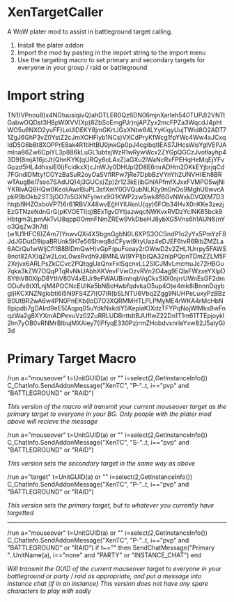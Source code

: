 # XenTargetCaller
A WoW plater mod to assist in battleground target calling.

1. Install the plater addon
2. Import the mod by pasting in the import string to the import menu
3. Use the targeting macro to set primary and secondary targets for everyone in your group / raid or battleground

# Import string

TN1)VPnou8)x4NGtuusiqivQ)ahDTLER0Qz6DN06mjnXarleh540TUPJ)2VNTtGabwOQDst3H8pWlXVV(Xp)8ZbSoEmgPJr)njAPZyx2mcFPZa3WqcdJ4phtWO5u6NXO2yuFF)LoUlDEKY8jmGKrtJGxXNtw64LYyKiqyUujTWid8O2ADT71ZgJ6GhP3vZ0YstZ2cJmXOHFlyb1NCs)VXCdPryKfWcg1fpYWc4Ww4xJCxqIdD5G6bBt8XOPPrE8ak4R1tiHtBU0jnkGp0pJ4cgibqtIEAS7JHcsWisYglVEPJAmlna86Zw6CpiYL3p886kLuGL1ubtxjWzR1wRywWcx2ZYGpQGCzJvotlayhp43D9(8mjA16jcJt(QhnKYK(qURQy8oLAxZ)aGXu2lWaNcRxFPEHqHeMqEjYFvGpzd5HL4dhxsiE0i)FcidkxX)cJnWJy0DHUpl2D8E6mrADHm2DKkEYjbrjqCd7FGndlDMtyfCOYzBaSuR2oyOaSVflRPw7jRe7DpbBzVYnYh2UNVHIiEh8BRwTAugBel7soo7SAdUQ)4j3GUCs)Zp)2r123kE(ibGhIAPfmfXJxxFVMPO5wjNiYKRivAQ8HQw0KeoliAwrlBuPL3sfXmY0GVQubNLK(y9n0nOo9MghU6wvcApkR9bOkb2ST3jGO7o5GXNFyIwrx9G1KWP2zw5wk8f6GvNWxkDVQXM7D3htqbI9HZOxboVP7)6r61RBVX48wvE(jHYIUiknU(qy)6FOb34HvX0nKKe3zezjEzGTNzeNdnGrG(pKVOETl(q)BExTgvOYt)azwqcNWKvxRVDzYcINK65bck9Hbtgm3LpmAkTvU8qpp0OmnFNmZREw9VkDbeHJ8ybXG5Vns6h1AUN6(nYo3QqZw3h7d)(w1U1HFC6)ZAm7)YnwvQXi4XSbgnGgbN0L6XPS3OCSndP1o2yYx5PmYzF8JdJGDutD9ipaBRUnk5H7e56Shwq8dCFywi9ltyUaz4eDJEF6tvR6RibZMZLa6ACrQu1wWljCfl1B8BlDmQwH)vGpF(puFsoay2rOWwD2v2ZHL1Urrpy5FAWS8not82AX)qZw2LoxL0wsRvdh9J8MNLW(9YPIjb(QA32nlpPQpnTDmZZLM5F2Xrjvx6ARLPsZkCCvc2PQtqgUaQnxFxlSqcnxLL2SICJMvLmcmuJc72HBGu7qka3kZW7OQqPTqRvNkUAbhXKVevFVwOzvRVn2O4ag9EQlaFWzxeYXlpD8YthV80XlpD8YthV80V4xEIJr9eFWAUBimhqbVqCkxSI0l0njrrUWnEsGF2dmODufv8tXfLnjM4POCNcEUIKe5bNBcHwbfqdvkaO5up4O)e4mk8iBnnnDqybgi)IKCXNZNglobti6i5N9FS4Z7l(O7IR(bSLNTU6Vbq2Zgg9NUHPeLuxyPzBBzB0UtBR2wA6w4PN0PnEKb(IoD7O3XQRMMHTLPLPMyME4rWKA4rMcHbN8pipdb7gDAIrd9eE5(Aqpq05uYdkNxkdiY5KepiaK)XdzTFYPqNojWlMks9wFnqzWa2g8XYXmADPevuVz02ZuRRLUDBnttdtBJUfIwZ22Dn1T1m61TTEpjoykI2lm7yOB0vRNMrBlbujMXAley7(IFfyqE330Pz)rmZHobdvxnrIeYxw82J5aIyG)3d

# Primary Target Macro

/run a="mouseover" t=UnitGUID(a) or "" i=select(2,GetInstanceInfo()) C_ChatInfo.SendAddonMessage("XenTC", "P-"..t, i=="pvp" and "BATTLEGROUND" or "RAID")

_This version of the macro will transmit your current mouseover target as the primary target to everyone in your BG. Only people with the plater mod above will recieve the message_

/run a="mouseover" t=UnitGUID(a) or "" i=select(2,GetInstanceInfo()) C_ChatInfo.SendAddonMessage("XenTC", "S-"..t, i=="pvp" and "BATTLEGROUND" or "RAID")

_This version sets the secondary target in the same way as above_

/run a="target" t=UnitGUID(a) or "" i=select(2,GetInstanceInfo()) C_ChatInfo.SendAddonMessage("XenTC", "P-"..t, i=="pvp" and "BATTLEGROUND" or "RAID")

_This version sets the primary target, but to whatever you currently have targetted_

---

/run a="mouseover" t=UnitGUID(a) or "" i=select(2,GetInstanceInfo()) C_ChatInfo.SendAddonMessage("XenTC", "P-"..t, i=="pvp" and "BATTLEGROUND" or "RAID") if t~="" then SendChatMessage("Primary "..UnitName(a), i=="none" and "PARTY" or "INSTANCE_CHAT") end

_Will transmit the GUID of the current mouseover target to everyone in your battleground or party / raid as appropriate, and put a message into instance chat (if in an instance)_
_This version does not have any spare characters to play with sadly_

